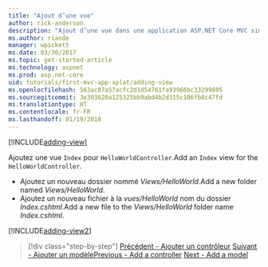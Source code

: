 ```yaml
---
title: "Ajout d’une vue"
author: rick-anderson
description: "Ajout d’une vue dans une application ASP.NET Core MVC simple"
ms.author: riande
manager: wpickett
ms.date: 03/30/2017
ms.topic: get-started-article
ms.technology: aspnet
ms.prod: asp.net-core
uid: tutorials/first-mvc-app-xplat/adding-view
ms.openlocfilehash: 563ac87a57acfc2d1d54761fa93966bc33299805
ms.sourcegitcommit: 3e303620a125325bb9abd4b2d315c106fb8c47fd
ms.translationtype: HT
ms.contentlocale: fr-FR
ms.lasthandoff: 01/19/2018
---
```

[!INCLUDE[adding-view](../../includes/mvc-intro/adding_view1.md)]

<span data-ttu-id="b0bd2-103">Ajoutez une vue `Index` pour `HelloWorldController`.</span><span class="sxs-lookup"><span data-stu-id="b0bd2-103">Add an `Index` view for the `HelloWorldController`.</span></span>

* <span data-ttu-id="b0bd2-104">Ajoutez un nouveau dossier nommé *Views/HelloWorld*.</span><span class="sxs-lookup"><span data-stu-id="b0bd2-104">Add a new folder named *Views/HelloWorld*.</span></span>
* <span data-ttu-id="b0bd2-105">Ajoutez un nouveau fichier à la *vues/HelloWorld* nom du dossier *Index.cshtml*.</span><span class="sxs-lookup"><span data-stu-id="b0bd2-105">Add a new file to the *Views/HelloWorld* folder name *Index.cshtml*.</span></span>

[!INCLUDE[adding-view2](../../includes/mvc-intro/adding_view2.md)]

>[!div class="step-by-step"]
<span data-ttu-id="b0bd2-106">[Précédent - Ajouter un contrôleur](adding-controller.md)
[Suivant - Ajouter un modèle](adding-model.md)</span><span class="sxs-lookup"><span data-stu-id="b0bd2-106">[Previous - Add a controller](adding-controller.md)
[Next - Add a model](adding-model.md)</span></span>

